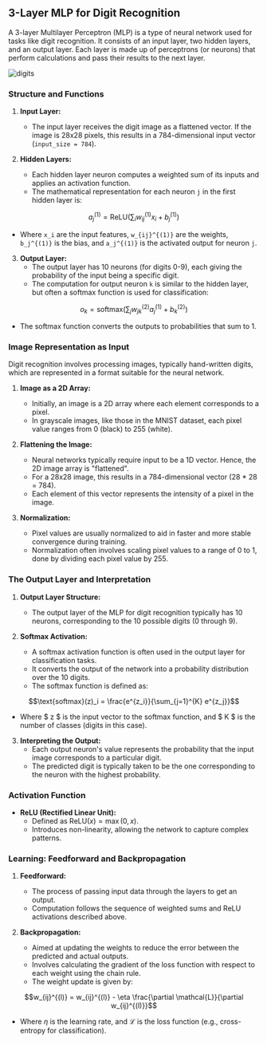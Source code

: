 ## 3-Layer MLP for Digit Recognition

A 3-layer Multilayer Perceptron (MLP) is a type of neural network used for tasks like digit recognition. It consists of an input layer, two hidden layers, and an output layer. Each layer is made up of perceptrons (or neurons) that perform calculations and pass their results to the next layer.

![digits](https://github.com/djeada/NeuraCommand/assets/37275728/02f3854d-7041-4018-a3d8-e98fdd98438b)

### Structure and Functions

1. **Input Layer:**
   - The input layer receives the digit image as a flattened vector. If the image is 28x28 pixels, this results in a 784-dimensional input vector (`input_size = 784`).

2. **Hidden Layers:**
   - Each hidden layer neuron computes a weighted sum of its inputs and applies an activation function.
   - The mathematical representation for each neuron `j` in the first hidden layer is:

$$a_j^{(1)} = \text{ReLU}\left(\sum_{i} w_{ij}^{(1)} x_i + b_j^{(1)}\right)$$

   - Where `x_i` are the input features, `w_{ij}^{(1)}` are the weights, `b_j^{(1)}` is the bias, and `a_j^{(1)}` is the activated output for neuron `j`.

3. **Output Layer:**
   - The output layer has 10 neurons (for digits 0-9), each giving the probability of the input being a specific digit.
   - The computation for output neuron `k` is similar to the hidden layer, but often a softmax function is used for classification:

$$o_k = \text{softmax}\left(\sum_{j} w_{jk}^{(2)} a_j^{(1)} + b_k^{(2)}\right)$$

   - The softmax function converts the outputs to probabilities that sum to 1.


### Image Representation as Input

Digit recognition involves processing images, typically hand-written digits, which are represented in a format suitable for the neural network. 

1. **Image as a 2D Array:**
   - Initially, an image is a 2D array where each element corresponds to a pixel.
   - In grayscale images, like those in the MNIST dataset, each pixel value ranges from 0 (black) to 255 (white). 

2. **Flattening the Image:**
   - Neural networks typically require input to be a 1D vector. Hence, the 2D image array is "flattened".
   - For a 28x28 image, this results in a 784-dimensional vector (28 * 28 = 784).
   - Each element of this vector represents the intensity of a pixel in the image.

3. **Normalization:**
   - Pixel values are usually normalized to aid in faster and more stable convergence during training.
   - Normalization often involves scaling pixel values to a range of 0 to 1, done by dividing each pixel value by 255.

### The Output Layer and Interpretation

1. **Output Layer Structure:**
   - The output layer of the MLP for digit recognition typically has 10 neurons, corresponding to the 10 possible digits (0 through 9).

2. **Softmax Activation:**
   - A softmax activation function is often used in the output layer for classification tasks.
   - It converts the output of the network into a probability distribution over the 10 digits.
   - The softmax function is defined as:

$$\text{softmax}(z)_i = \frac{e^{z_i}}{\sum_{j=1}^{K} e^{z_j}}$$

   - Where $ z $ is the input vector to the softmax function, and $ K $ is the number of classes (digits in this case).

3. **Interpreting the Output:**
   - Each output neuron's value represents the probability that the input image corresponds to a particular digit.
   - The predicted digit is typically taken to be the one corresponding to the neuron with the highest probability.

### Activation Function

- **ReLU (Rectified Linear Unit):**
  - Defined as $\text{ReLU}(x) = \max(0, x)$.
  - Introduces non-linearity, allowing the network to capture complex patterns.

### Learning: Feedforward and Backpropagation

1. **Feedforward:**
   - The process of passing input data through the layers to get an output.
   - Computation follows the sequence of weighted sums and ReLU activations described above.

2. **Backpropagation:**
   - Aimed at updating the weights to reduce the error between the predicted and actual outputs.
   - Involves calculating the gradient of the loss function with respect to each weight using the chain rule.
   - The weight update is given by:

$$w_{ij}^{(l)} = w_{ij}^{(l)} - \eta \frac{\partial \mathcal{L}}{\partial w_{ij}^{(l)}}$$

   - Where $\eta$ is the learning rate, and $\mathcal{L}$ is the loss function (e.g., cross-entropy for classification).
